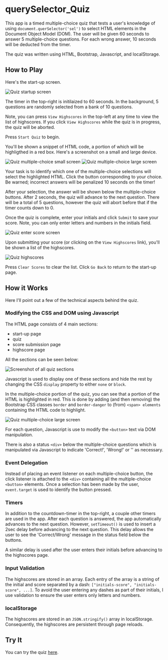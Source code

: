 # querySelector_Quiz 

This app is a timed multiple-choice quiz that tests a user's knowledge of using `document.querSelector('sel')` to select HTML elements in the Document Object Model (DOM). The user will be given 60 seconds to answer 5 multiple-choice questions. For each wrong answer, 10 seconds will be deducted from the timer.

The quiz was written using HTML, Bootstrap, Javascript, and localStorage. 

## How to Play
Here's the start-up screen.

![Quiz startup screen](assets/readme/quiz_start.png)

The timer in the top-right is initilaized to 60 seconds. In the background, 5 questions are randomly selected from a bank of 10 questions. 

Note, you can press `View Highscores` in the top-left at any time to view the list of highscores. If you click `View Highscores` while the quiz is in progress, the quiz will be aborted. 

Press `Start Quiz` to begin. 

You'll be shown a snippet of HTML code, a portion of which will be highligthed in a red box. Here's a screenshot on a small and large device. 

![Quiz multiple-choice small screen](assets/readme/quiz_multiplechoice_small.png)
![Quiz multiple-choice large screen](assets/readme/quiz_multiplechoice_large.png)

Your task is to identify which one of the multiple-choice selections will select the highlighted HTML. Click the button corresponding to your choice. Be warned; incorrect answers will be penalized 10 seconds on the timer! 

After your selection, the answer will be shown below the multiple-choice buttons. After 2 seconds, the quiz will advance to the next question. There will be a total of 5 questions, however the quiz will abort before that if the timer counts down to 0.

Once the quiz is complete, enter your initials and click `Submit` to save your score. Note, you can only enter letters and numbers in the initials field.

![Quiz enter score screen](assets/readme/quiz_record_score.png)

Upon submitting your score (or clicking on the `View Highscores` link), you'll be shown a list of the highscores.

![Quiz highscores](assets/readme/quiz_highscores.png)

Press `Clear Scores` to clear the list. 
Click `Go Back` to return to the start-up page.

## How it Works
Here I'll point out a few of the technical aspects behind the quiz.

### Modifying the CSS and DOM using Javascript
The HTML page consists of 4 main sections:
* start-up page
* quiz
* score submission page
* highscore page

All the sections can be seen below:

![Screenshot of all quiz sections](assets/readme/quiz_html_all_blocks_displayed.png)

Javascript is used to display one of these sections and hide the rest by changing the CSS `display` property to either `none` or `block`.

In the multiple-choice portion of the quiz, you can see that a portion of the HTML is highlighted in red. This is done by adding (and then removing) the Bootstrap CSS classes `border` and `border-danger` to (from) `<span> elements` containing the HTML code to highlight.

![Quiz multiple-choice large screen](assets/readme/quiz_multiplechoice_large.png)

For each question, Javascript is use to modify the `<button>` text via DOM manipulation. 

There is also a status `<div>` below the multiple-choice questions which is manipulated via Javascript to indicate 'Correct!', 'Wrong!' or '' as necessary.

### Event Delegation
Instead of placing an event listener on each multiple-choice button, the click listener is attached to the `<div>` containing all the multiple-choice `<button>` elements. Once a selection has been made by the user, `event.target` is used to identify the button pressed.

### Timers
In addition to the countdown-timer in the top-right, a couple other timers are used in the app. After each question is answered, the app automatically advances to the next question. However, `setTimeout()` is used to insert a 2sec delay before advancing to the next question. This delay allows the user to see the 'Correct/Wrong' message in the status field below the buttons. 

A similar delay is used after the user enters their initials before advancing to the highscores page.

### Input Validation
The highscores are stored in an array. Each entry of the array is a string of the initial and score separated by a dash: `["initials-score", "initials-score", ...]`. To avoid the user entering any dashes as part of their initials, I use validation to ensure the user enters only letters and numbers.

### localStorage
The highscores are stored in an `JSON.stringify()` array in localStorage. Consequently, the highscores are persistent through page reloads. 

## Try It
You can try the quiz [here](https://cek333.github.io/querySelector_Quiz/).
